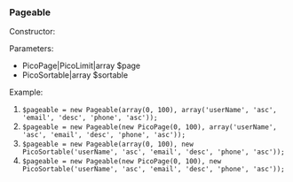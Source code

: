 ### Pageable


Constructor:

Parameters:

- PicoPage|PicoLimit|array $page
- PicoSortable|array $sortable

Example:

1. `$pageable = new Pageable(array(0, 100), array('userName', 'asc', 'email', 'desc', 'phone', 'asc'));`
2. `$pageable = new Pageable(new PicoPage(0, 100), array('userName', 'asc', 'email', 'desc', 'phone', 'asc'));`
3. `$pageable = new Pageable(array(0, 100), new PicoSortable('userName', 'asc', 'email', 'desc', 'phone', 'asc'));`
4. `$pageable = new Pageable(new PicoPage(0, 100), new PicoSortable('userName', 'asc', 'email', 'desc', 'phone', 'asc'));`